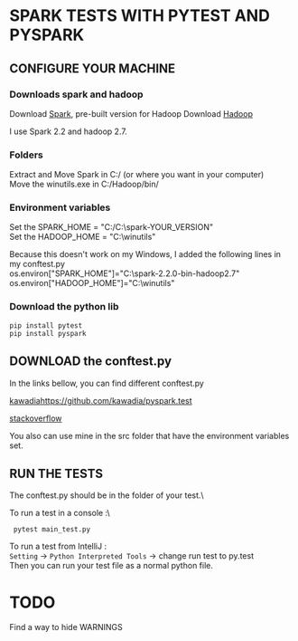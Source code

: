 
# SPARK TESTS WITH PYTEST AND PYSPARK

## CONFIGURE YOUR MACHINE

### Downloads spark and hadoop
Download [Spark](https://spark.apache.org/downloads.html), pre-built version for Hadoop
Download [Hadoop](https://github.com/steveloughran/winutils/blob/master/hadoop-2.7.1/bin/winutils.exe)

I use Spark 2.2 and hadoop 2.7.

### Folders
Extract and Move Spark in C:/ (or where you want in your computer)\
Move the winutils.exe in C:/Hadoop/bin/

### Environment variables

Set the SPARK_HOME = "C:/C:\spark-YOUR_VERSION"\
Set the HADOOP_HOME = "C:\winutils"

Because this doesn't work on my Windows, I added the following lines in my conftest.py\
os.environ["SPARK_HOME"]="C:\spark-2.2.0-bin-hadoop2.7"\
os.environ["HADOOP_HOME"]="C:\winutils"

### Download the python lib

```pip install pytest``` \
```pip install pyspark```

## DOWNLOAD the conftest.py

In the links bellow, you can find different conftest.py

[kawadia](https://github.com/kawadia/pyspark.test)https://github.com/kawadia/pyspark.test

[stackoverflow](https://stackoverflow.com/questions/40975360/testing-spark-with-pytest-cannot-run-spark-in-local-mode
)

You also can use mine in the src folder that have the environment variables set.

## RUN THE TESTS
The conftest.py should be in the folder of your test.\

To run a test in a console :\

``` pytest main_test.py```

To run a test from IntelliJ :\
`Setting` -> `Python Interpreted Tools` -> change run test to py.test\
Then you can run your test file as a normal python file.

# TODO
Find a way to hide WARNINGS 
